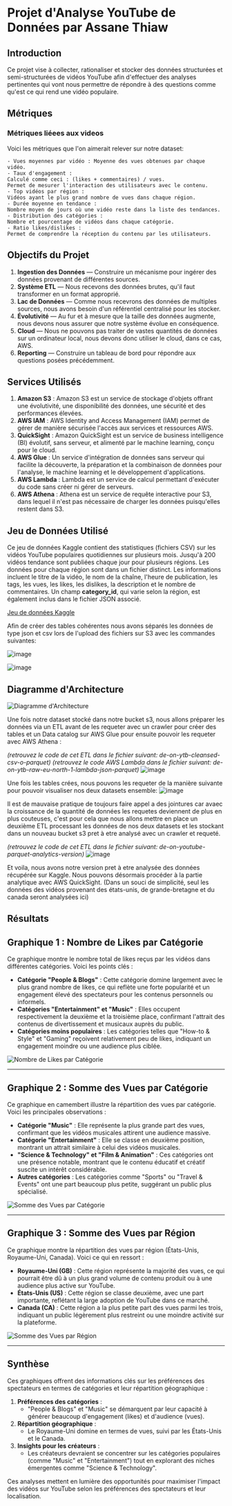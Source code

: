# Projet d'Analyse YouTube de Données par Assane Thiaw

## Introduction
Ce projet vise à collecter, rationaliser et stocker des données structurées et semi-structurées de vidéos YouTube afin d'effectuer des analyses pertinentes qui vont nous permettre de répondre à des questions comme qu'est ce qui rend une vidéo populaire.
 
## Métriques
### Métriques liéees aux videos

Voici les métriques que l'on aimerait relever sur notre dataset:

    - Vues moyennes par vidéo : Moyenne des vues obtenues par chaque vidéo.
    - Taux d'engagement :
    Calculé comme ceci : (likes + commentaires) / vues.
    Permet de mesurer l'interaction des utilisateurs avec le contenu.
    - Top vidéos par région :
    Vidéos ayant le plus grand nombre de vues dans chaque région.
    - Durée moyenne en tendance :
    Nombre moyen de jours où une vidéo reste dans la liste des tendances.
    - Distribution des catégories :
    Nombre et pourcentage de vidéos dans chaque catégorie.
    - Ratio likes/dislikes :
    Permet de comprendre la réception du contenu par les utilisateurs.


## Objectifs du Projet
1. **Ingestion des Données** — Construire un mécanisme pour ingérer des données provenant de différentes sources.
2. **Système ETL** — Nous recevons des données brutes, qu'il faut transformer en un format approprié.
3. **Lac de Données** — Comme nous recevrons des données de multiples sources, nous avons besoin d'un référentiel centralisé pour les stocker.
4. **Évolutivité** — Au fur et à mesure que la taille des données augmente, nous devons nous assurer que notre système évolue en conséquence.
5. **Cloud** — Nous ne pouvons pas traiter de vastes quantités de données sur un ordinateur local, nous devons donc utiliser le cloud, dans ce cas, AWS.
6. **Reporting** — Construire un tableau de bord pour répondre aux questions posées précédemment.

## Services Utilisés
1. **Amazon S3** : Amazon S3 est un service de stockage d'objets offrant une évolutivité, une disponibilité des données, une sécurité et des performances élevées.
2. **AWS IAM** : AWS Identity and Access Management (IAM) permet de gérer de manière sécurisée l'accès aux services et ressources AWS.
3. **QuickSight** : Amazon QuickSight est un service de business intelligence (BI) évolutif, sans serveur, et alimenté par le machine learning, conçu pour le cloud.
4. **AWS Glue** : Un service d'intégration de données sans serveur qui facilite la découverte, la préparation et la combinaison de données pour l'analyse, le machine learning et le développement d'applications.
5. **AWS Lambda** : Lambda est un service de calcul permettant d'exécuter du code sans créer ni gérer de serveurs.
6. **AWS Athena** : Athena est un service de requête interactive pour S3, dans lequel il n'est pas nécessaire de charger les données puisqu'elles restent dans S3.

## Jeu de Données Utilisé
Ce jeu de données Kaggle contient des statistiques (fichiers CSV) sur les vidéos YouTube populaires quotidiennes sur plusieurs mois. Jusqu'à 200 vidéos tendance sont publiées chaque jour pour plusieurs régions. Les données pour chaque région sont dans un fichier distinct. Les informations incluent le titre de la vidéo, le nom de la chaîne, l'heure de publication, les tags, les vues, les likes, les dislikes, la description et le nombre de commentaires. Un champ **category_id**, qui varie selon la région, est également inclus dans le fichier JSON associé.

[Jeu de données Kaggle](https://www.kaggle.com/datasets/datasnaek/youtube-new)

Afin de créer des tables cohérentes nous avons séparés les données de type json et csv lors de l'upload des fichiers sur S3 avec les commandes suivantes:

![image](https://github.com/user-attachments/assets/de510cdd-ec6b-4b00-8888-77099a6f6187)

![image](https://github.com/user-attachments/assets/846943de-3d1b-4d3c-92c9-ccbe47f7ece7)


## Diagramme d'Architecture
![Diagramme d'Architecture](architecture.jpeg)

Une fois notre dataset stocké dans notre bucket s3, nous allons préparer les données via un ETL avant de les requeter avec un crawler pour créer des tables et un Data catalog sur AWS Glue pour ensuite pouvoir les requeter avec AWS Athena :

_(retrouvez le code de cet ETL dans le fichier suivant: de-on-ytb-cleansed-csv-o-parquet)_
_(retrouvez le code AWS Lambda dans le fichier suivant: de-on-ytb-raw-eu-north-1-lambda-json-parquet)_
![image](https://github.com/user-attachments/assets/4ac88a22-5690-4e2c-8b04-4520298b7356)

Une fois les tables crées, nous pouvons les requeter de la manière suivante pour pouvoir visualiser nos deux datasets ensemble:
![image](https://github.com/user-attachments/assets/2f627b22-e074-4dc1-ba16-05da8770a340)

Il est de mauvaise pratique de toujours faire appel a des jointures car avaec la croissance de la quantité de données les requetes deviennent de plus en plus couteuses, c'est pour cela que nous allons mettre en place un deuxième ETL processant les données de nos deux datasets et les stockant dans un nouveau bucket s3 pret à etre analysé avec un crawler et requeté.

_(retrouvez le code de cet ETL dans le fichier suivant: de-on-youtube-parquet-analytics-version)_
![image](https://github.com/user-attachments/assets/a8298cfc-9948-472e-bc83-eaed26990ca4)


Et voila, nous avons notre version pret à etre analysée des données récupérée sur Kaggle. Nous pouvons désormais procéder à la partie analytique avec  AWS QuickSight. (Dans un souci de simplicité, seul les données des vidéos provenant des états-unis, de grande-bretagne et du canada seront analysées ici)

## Résultats


## **Graphique 1 : Nombre de Likes par Catégorie**
Ce graphique montre le nombre total de likes reçus par les vidéos dans différentes catégories. Voici les points clés :
- **Catégorie "People & Blogs"** : Cette catégorie domine largement avec le plus grand nombre de likes, ce qui reflète une forte popularité et un engagement élevé des spectateurs pour les contenus personnels ou informels.
- **Catégories "Entertainment" et "Music"** : Elles occupent respectivement la deuxième et la troisième place, confirmant l'attrait des contenus de divertissement et musicaux auprès du public.
- **Catégories moins populaires** : Les catégories telles que "How-to & Style" et "Gaming" reçoivent relativement peu de likes, indiquant un engagement moindre ou une audience plus ciblée.

![Nombre de Likes par Catégorie](count-of-likes-by-snt.jpg) 

---

## **Graphique 2 : Somme des Vues par Catégorie**
Ce graphique en camembert illustre la répartition des vues par catégorie. Voici les principales observations :
- **Catégorie "Music"** : Elle représente la plus grande part des vues, confirmant que les vidéos musicales attirent une audience massive.
- **Catégorie "Entertainment"** : Elle se classe en deuxième position, montrant un attrait similaire à celui des vidéos musicales.
- **"Science & Technology" et "Film & Animation"** : Ces catégories ont une présence notable, montrant que le contenu éducatif et créatif suscite un intérêt considérable.
- **Autres catégories** : Les catégories comme "Sports" ou "Travel & Events" ont une part beaucoup plus petite, suggérant un public plus spécialisé.

![Somme des Vues par Catégorie](sum_of_view_by_sn.jpg)

---

## **Graphique 3 : Somme des Vues par Région**
Ce graphique montre la répartition des vues par région (États-Unis, Royaume-Uni, Canada). Voici ce qui en ressort :
- **Royaume-Uni (GB)** : Cette région représente la majorité des vues, ce qui pourrait être dû à un plus grand volume de contenu produit ou à une audience plus active sur YouTube.
- **États-Unis (US)** : Cette région se classe deuxième, avec une part importante, reflétant la large adoption de YouTube dans ce marché.
- **Canada (CA)** : Cette région a la plus petite part des vues parmi les trois, indiquant un public légèrement plus restreint ou une moindre activité sur la plateforme.

![Somme des Vues par Région](sumofview_by_rg.jpg)

---

## **Synthèse**
Ces graphiques offrent des informations clés sur les préférences des spectateurs en termes de catégories et leur répartition géographique :
1. **Préférences des catégories** :
   - "People & Blogs" et "Music" se démarquent par leur capacité à générer beaucoup d'engagement (likes) et d'audience (vues).
2. **Répartition géographique** :
   - Le Royaume-Uni domine en termes de vues, suivi par les États-Unis et le Canada.
3. **Insights pour les créateurs** :
   - Les créateurs devraient se concentrer sur les catégories populaires (comme "Music" et "Entertainment") tout en explorant des niches émergentes comme "Science & Technology".

Ces analyses mettent en lumière des opportunités pour maximiser l'impact des vidéos sur YouTube selon les préférences des spectateurs et leur localisation.
